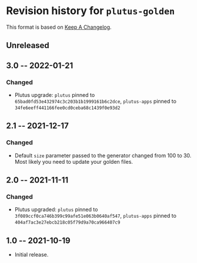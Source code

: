 # Revision history for `plutus-golden`

This format is based on [Keep A Changelog](https://keepachangelog.com/en/1.0.0).

## Unreleased

## 3.0 -- 2022-01-21

### Changed
  
* Plutus upgrade: `plutus` pinned to `65bad0fd53e432974c3c203b1b1999161b6c2dce`, 
  `plutus-apps` pinned to `34fe6eeff441166fee0cd0ceba68c1439f0e93d2`

## 2.1 -- 2021-12-17

### Changed

* Default `size` parameter passed to the generator changed from 100 to 30.
  Most likely you need to update your golden files.

## 2.0 -- 2021-11-11

### Changed

* Plutus upgraded: `plutus` pinned to
  `3f089ccf0ca746b399c99afe51e063b0640af547`, `plutus-apps` pinned to `404af7ac3e27ebcb218c05f79d9a70ca966407c9`

## 1.0 -- 2021-10-19

* Initial release.
